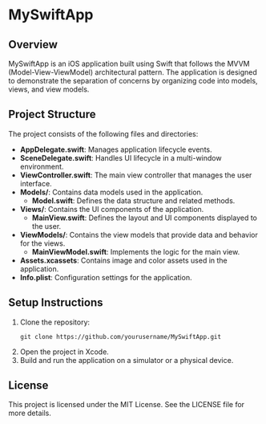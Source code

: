 # MySwiftApp

## Overview
MySwiftApp is an iOS application built using Swift that follows the MVVM (Model-View-ViewModel) architectural pattern. The application is designed to demonstrate the separation of concerns by organizing code into models, views, and view models.

## Project Structure
The project consists of the following files and directories:

- **AppDelegate.swift**: Manages application lifecycle events.
- **SceneDelegate.swift**: Handles UI lifecycle in a multi-window environment.
- **ViewController.swift**: The main view controller that manages the user interface.
- **Models/**: Contains data models used in the application.
  - **Model.swift**: Defines the data structure and related methods.
- **Views/**: Contains the UI components of the application.
  - **MainView.swift**: Defines the layout and UI components displayed to the user.
- **ViewModels/**: Contains the view models that provide data and behavior for the views.
  - **MainViewModel.swift**: Implements the logic for the main view.
- **Assets.xcassets**: Contains image and color assets used in the application.
- **Info.plist**: Configuration settings for the application.

## Setup Instructions
1. Clone the repository:
   ```
   git clone https://github.com/yourusername/MySwiftApp.git
   ```
2. Open the project in Xcode.
3. Build and run the application on a simulator or a physical device.

## License
This project is licensed under the MIT License. See the LICENSE file for more details.